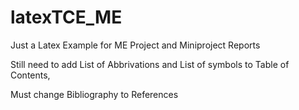 # latexTCE_ME
Just a Latex Example for ME Project and Miniproject Reports

Still need to add List of Abbrivations and List of symbols to Table of Contents, 

Must change Bibliography to References
